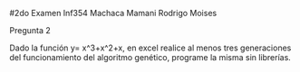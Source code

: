 #2do Examen Inf354 Machaca Mamani Rodrigo Moises

Pregunta 2

Dado la función y= x^3+x^2+x, en excel realice al menos tres generaciones del funcionamiento del algoritmo genético, programe la misma sin librerías.
